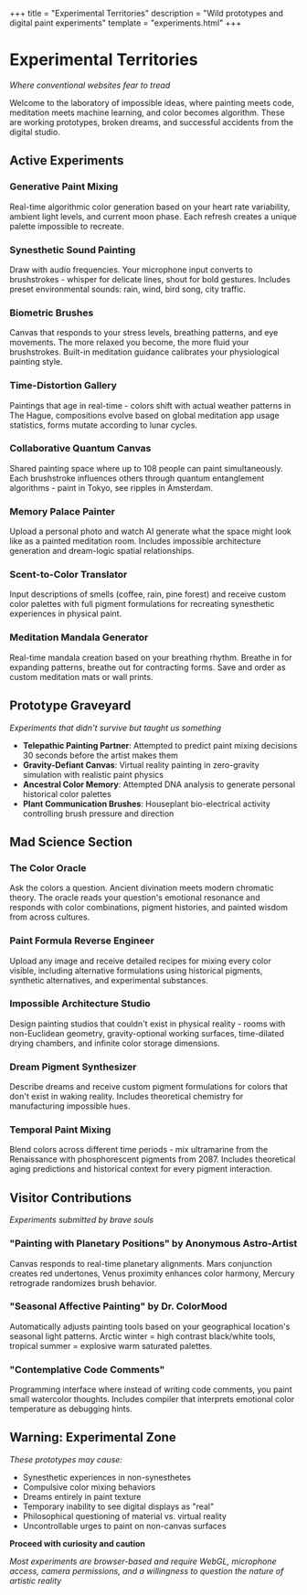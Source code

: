 +++
title = "Experimental Territories"
description = "Wild prototypes and digital paint experiments"
template = "experiments.html"
+++

# Experimental Territories

*Where conventional websites fear to tread*

Welcome to the laboratory of impossible ideas, where painting meets code, meditation meets machine learning, and color becomes algorithm. These are working prototypes, broken dreams, and successful accidents from the digital studio.

## Active Experiments

### Generative Paint Mixing
Real-time algorithmic color generation based on your heart rate variability, ambient light levels, and current moon phase. Each refresh creates a unique palette impossible to recreate.

### Synesthetic Sound Painting  
Draw with audio frequencies. Your microphone input converts to brushstrokes - whisper for delicate lines, shout for bold gestures. Includes preset environmental sounds: rain, wind, bird song, city traffic.

### Biometric Brushes
Canvas that responds to your stress levels, breathing patterns, and eye movements. The more relaxed you become, the more fluid your brushstrokes. Built-in meditation guidance calibrates your physiological painting style.

### Time-Distortion Gallery
Paintings that age in real-time - colors shift with actual weather patterns in The Hague, compositions evolve based on global meditation app usage statistics, forms mutate according to lunar cycles.

### Collaborative Quantum Canvas
Shared painting space where up to 108 people can paint simultaneously. Each brushstroke influences others through quantum entanglement algorithms - paint in Tokyo, see ripples in Amsterdam.

### Memory Palace Painter  
Upload a personal photo and watch AI generate what the space might look like as a painted meditation room. Includes impossible architecture generation and dream-logic spatial relationships.

### Scent-to-Color Translator
Input descriptions of smells (coffee, rain, pine forest) and receive custom color palettes with full pigment formulations for recreating synesthetic experiences in physical paint.

### Meditation Mandala Generator
Real-time mandala creation based on your breathing rhythm. Breathe in for expanding patterns, breathe out for contracting forms. Save and order as custom meditation mats or wall prints.

## Prototype Graveyard

*Experiments that didn't survive but taught us something*

- **Telepathic Painting Partner**: Attempted to predict paint mixing decisions 30 seconds before the artist makes them
- **Gravity-Defiant Canvas**: Virtual reality painting in zero-gravity simulation with realistic paint physics
- **Ancestral Color Memory**: Attempted DNA analysis to generate personal historical color palettes
- **Plant Communication Brushes**: Houseplant bio-electrical activity controlling brush pressure and direction

## Mad Science Section

### The Color Oracle
Ask the colors a question. Ancient divination meets modern chromatic theory. The oracle reads your question's emotional resonance and responds with color combinations, pigment histories, and painted wisdom from across cultures.

### Paint Formula Reverse Engineer
Upload any image and receive detailed recipes for mixing every color visible, including alternative formulations using historical pigments, synthetic alternatives, and experimental substances.

### Impossible Architecture Studio
Design painting studios that couldn't exist in physical reality - rooms with non-Euclidean geometry, gravity-optional working surfaces, time-dilated drying chambers, and infinite color storage dimensions.

### Dream Pigment Synthesizer  
Describe dreams and receive custom pigment formulations for colors that don't exist in waking reality. Includes theoretical chemistry for manufacturing impossible hues.

### Temporal Paint Mixing
Blend colors across different time periods - mix ultramarine from the Renaissance with phosphorescent pigments from 2087. Includes theoretical aging predictions and historical context for every pigment interaction.

## Visitor Contributions

*Experiments submitted by brave souls*

### "Painting with Planetary Positions" by Anonymous Astro-Artist
Canvas responds to real-time planetary alignments. Mars conjunction creates red undertones, Venus proximity enhances color harmony, Mercury retrograde randomizes brush behavior.

### "Seasonal Affective Painting" by Dr. ColorMood
Automatically adjusts painting tools based on your geographical location's seasonal light patterns. Arctic winter = high contrast black/white tools, tropical summer = explosive warm saturated palettes.

### "Contemplative Code Comments"
Programming interface where instead of writing code comments, you paint small watercolor thoughts. Includes compiler that interprets emotional color temperature as debugging hints.

## Warning: Experimental Zone

*These prototypes may cause:*
- Synesthetic experiences in non-synesthetes
- Compulsive color mixing behaviors  
- Dreams entirely in paint texture
- Temporary inability to see digital displays as "real"
- Philosophical questioning of material vs. virtual reality
- Uncontrollable urges to paint on non-canvas surfaces

**Proceed with curiosity and caution**

*Most experiments are browser-based and require WebGL, microphone access, camera permissions, and a willingness to question the nature of artistic reality*